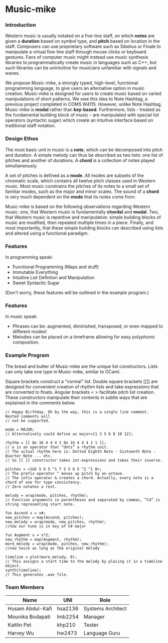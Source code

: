 Music-mike
=====

### Introduction
Western music is usually notated on a five-line staff, on which **notes** are given a **duration** based on symbol type, and **pitch** based on location in the staff. Composers can use proprietary software such as Sibelius or Finale to manipulate a virtual five-line staff through mouse clicks or keyboard gestures. Fans of computer music might instead use music synthesis libraries to programmatically create music in languages such as C++, but such libraries can be unintuitive for musicians unfamiliar with signals and waves.

We propose Music-mike, a strongly typed, high-level, functional programming language, to give users an alternative option in music creation. Music-mike is designed for users to create music based on varied manipulations of short patterns. We owe this idea to Note Hashtag, a previous project completed in COMS W4115. However, unlike Note Hashtag, Music-mike is **modal** rather than **key-based**. Furthermore, lists - treated as the fundamental building block of music - are manipulated with special list operators (syntactic sugar) which create an intuitive interface based on traditional staff notation.

### Design Ethos
The most basic unit in music is a **note**, which can be decomposed into pitch and duration. A simple melody can thus be described as two lists: one list of pitches and another of durations. A **chord** is a collection of notes played simultaneously. 

A set of pitches is defined as a **mode**. All modes are subsets of the chromatic scale, which contains all twelve pitch classes used in Western music. Most music constrains the pitches of its notes to a small set of familiar modes, such as the major and minor scales. The sound of a **chord** is very much dependent on the **mode** that its notes come from.

Music-mike is based on the following observations regarding Western music: one, that Western music is fundamentally  **chordal** and **modal**. Two, that Western music is repetitive and manipulative: simple building blocks of music are modified, then repeated multiple times in a piece. Finally, and most importantly, that these simple building blocks can described using lists and altered using a functional paradigm. 

### Features 
In programming speak:
- Functional Programming (Maps and stuff) 
- Immutable Everything 
- Intuitive List Defintion and Manipulation
- Sweet Syntactic Sugar 

(Don't worry, these features will be outlined in the example program.)

### Features 
In music speak:
- Phrases can be: augmented, diminished, transposed, or even mapped to different modes!
- Melodies can be placed on a timeframe allowing for easy polyphonic composition.

### Example Program
The bread and butter of Music-mike are the unique list constructors. Lists can only take one type in Music-mike, similar to OCaml. 

Square brackets construct a "normal" list. Double square brackets [[]] are designed for convenient creation of rhythm lists and take expressions that are converted to floats. Angular brackets < > facilitate pitch list creation. These constructors manipulate their contents in subtle ways that are explained in the comments below.

	// Happy Birthday. Oh by the way, this is a single line comment. Nested comments will 
	// not be supported.
	
	mode = MAJOR;  
	// Alternatively could define as major=[1 3 5 6 8 10 12]; 

	rhythm = [[ 8o 16 4 4 4 2 8o 16 4 4 4 2 1 ]]; 
	// o is an operator that “dots” a rhythm unit. 
	// The actual rhythm here is: Dotted Eighth Note - Sixteenth Note - Quarter Note ... etc.
	// So [[ ]] constructor takes int-expressions and takes their inverse. 

	pitches = <1&5 5 6 5 ^1 7 5 5 6 5 ^2 ^1 0>; 
	// The prefix operator ^ moves up pitch by an octave. 
	// The infix operator & creates a chord. Actually, every note is a chord of one for type consistency.
	// Zero notates a rest.

	melody = wrap(mode, pitches, rhythm);
	// Function arguments in parentheses and separated by commas, “C4” is string representing start note.

	fun Ascend x = x#;
	new_pitches = map(Ascend, pitches);
	new_melody = wrap(mode, new_pitches, rhythm);
	//now our tune is in key of C# major

	fun Augment x = x*2;
	new_rhythm = map(Augment, rhythm);
	more_melody = wrap(mode, pitches, new_rhythm);
	//now twice as long as the original melody
	
	timeline = plot(more_melody, 0);
	// This assigns a start time to the melody by placing it in a timeline object.
	synth(timeline);
	// This generates .wav file.


### Team Members

| Name               | UNI     | Role                |
|--------------------|---------|---------------------|
| Husam Abdul-Kafi   | hsa2136 | Systems Architect   |
| Mounika Bodapati   | lmb2254 | Manager             |
| Kaitlin Pet        | khp210  | Tester              |
| Harvey Wu          | hw2473  | Language Guru       |
